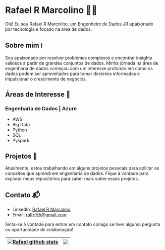 # Rafael R Marcolino 👨‍💻

Olá! Eu sou Rafael R Marcolino, um Engenheiro de Dados JR apaixonado por tecnologia e focado na area de dados.
## Sobre mim ℹ️

Sou apaixonado por resolver problemas complexos e encontrar insights valiosos a partir de grandes conjuntos de dados. Minha jornada na área de engenharia de dados começou com um interesse profundo em como os dados podem ser aproveitados para tomar decisões informadas e impulsionar o crescimento de negócios.

## Áreas de Interesse 🌟

### Engenharia de Dados | Azure
- AWS
- Big Data
- Python
- SQL
- Pyspark

## Projetos 🚀

Atualmente, estou trabalhando em alguns projetos pessoais para aplicar os conceitos que aprendi em engenharia de dados. Fique à vontade para explorar meus repositórios para saber mais sobre esses projetos.

## Contato 📬

- LinkedIn: [Rafael R Marcolino](https://www.linkedin.com/in/rafael-reinaldo-marcolinoproj/)
- Email: ralfrr55@gmail.com

Sinta-se à vontade para entrar em contato comigo se tiver alguma pergunta ou oportunidade de colaboração!

| <a href="https://github.com/RafaelRMarcolino/github-readme-stats"><img align="center" src="https://github-readme-stats.vercel.app/api?username=RafaelRMarcolino&show_icons=true&include_all_commits=true&theme=dracula&hide_border=true" alt="Rafael github stats" /></a> | <a href="https://github.com/RafaelRMarcolino/github-readme-stats"><img align="center" src="https://github-readme-stats.vercel.app/api/top-langs/?username=RafaelRMarcolino&layout=compact&theme=dracula&hide_border=true" /></a> |
| ------------- | ------------- |

